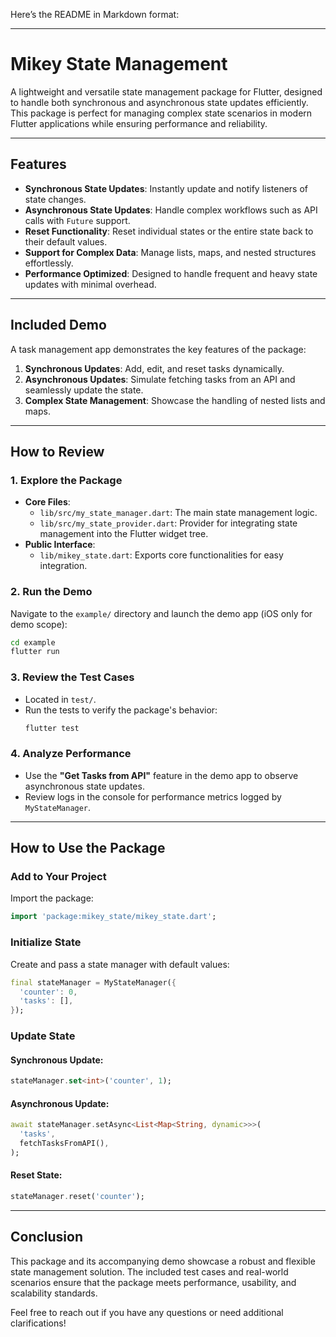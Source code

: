 Here’s the README in Markdown format:

---

# **Mikey State Management**

A lightweight and versatile state management package for Flutter, designed to handle both synchronous and asynchronous state updates efficiently. This package is perfect for managing complex state scenarios in modern Flutter applications while ensuring performance and reliability.

---

## **Features**

- **Synchronous State Updates**: Instantly update and notify listeners of state changes.
- **Asynchronous State Updates**: Handle complex workflows such as API calls with `Future` support.
- **Reset Functionality**: Reset individual states or the entire state back to their default values.
- **Support for Complex Data**: Manage lists, maps, and nested structures effortlessly.
- **Performance Optimized**: Designed to handle frequent and heavy state updates with minimal overhead.

---

## **Included Demo**

A task management app demonstrates the key features of the package:
1. **Synchronous Updates**: Add, edit, and reset tasks dynamically.
2. **Asynchronous Updates**: Simulate fetching tasks from an API and seamlessly update the state.
3. **Complex State Management**: Showcase the handling of nested lists and maps.

---

## **How to Review**

### **1. Explore the Package**
- **Core Files**:
  - `lib/src/my_state_manager.dart`: The main state management logic.
  - `lib/src/my_state_provider.dart`: Provider for integrating state management into the Flutter widget tree.
- **Public Interface**:
  - `lib/mikey_state.dart`: Exports core functionalities for easy integration.

### **2. Run the Demo**
Navigate to the `example/` directory and launch the demo app (iOS only for demo scope):
```bash
cd example
flutter run
```

### **3. Review the Test Cases**
- Located in `test/`.
- Run the tests to verify the package's behavior:
  ```bash
  flutter test
  ```

### **4. Analyze Performance**
- Use the **"Get Tasks from API"** feature in the demo app to observe asynchronous state updates.
- Review logs in the console for performance metrics logged by `MyStateManager`.

---

## **How to Use the Package**

### **Add to Your Project**
Import the package:
```dart
import 'package:mikey_state/mikey_state.dart';
```

### **Initialize State**
Create and pass a state manager with default values:
```dart
final stateManager = MyStateManager({
  'counter': 0,
  'tasks': [],
});
```

### **Update State**
#### Synchronous Update:
```dart
stateManager.set<int>('counter', 1);
```

#### Asynchronous Update:
```dart
await stateManager.setAsync<List<Map<String, dynamic>>>(
  'tasks',
  fetchTasksFromAPI(),
);
```

#### Reset State:
```dart
stateManager.reset('counter');
```

---

## **Conclusion**

This package and its accompanying demo showcase a robust and flexible state management solution. The included test cases and real-world scenarios ensure that the package meets performance, usability, and scalability standards.

Feel free to reach out if you have any questions or need additional clarifications!
